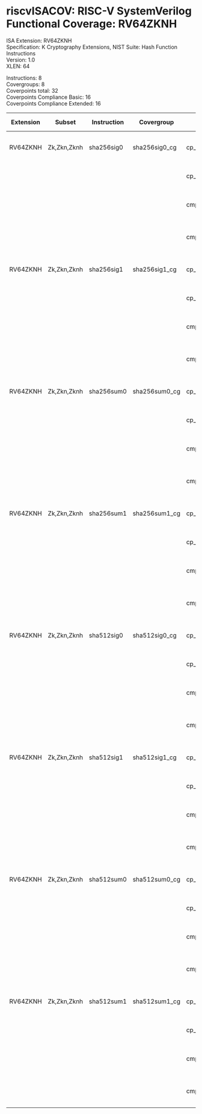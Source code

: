 # riscvISACOV: RISC-V SystemVerilog Functional Coverage: RV64ZKNH

ISA Extension: RV64ZKNH  
Specification: K Cryptography Extensions, NIST Suite: Hash Function Instructions  
Version:       1.0  
XLEN:          64  

Instructions:  8  
Covergroups:   8  
Coverpoints total:   32  
Coverpoints Compliance Basic:  16  
Coverpoints Compliance Extended:  16  

| Extension | Subset | Instruction| Covergroup | Coverpoint     | Coverpoint Description | Coverpoint Level  |
| ----------| ------ | ---------- | ---------- | -------------- | ---------------------- | ----------------- |
| RV64ZKNH              |    Zk,Zkn,Zknh | sha256sig0 | sha256sig0_cg | cp_asm_count | Number of times instruction is executed | Compliance Basic
|                       |                |            |             |      cp_rs1 | RS1 (GPR) register assignment | Compliance Basic
|                       |                |            |             | cmp_rd_rs1_eq | Compare RD and RS1 register assignment | Compliance Extended
|                       |                |            |             | cmp_rd_rs1_eqval | Compare RD and RS1 register values | Compliance Extended
| RV64ZKNH              |    Zk,Zkn,Zknh | sha256sig1 | sha256sig1_cg | cp_asm_count | Number of times instruction is executed | Compliance Basic
|                       |                |            |             |      cp_rs1 | RS1 (GPR) register assignment | Compliance Basic
|                       |                |            |             | cmp_rd_rs1_eq | Compare RD and RS1 register assignment | Compliance Extended
|                       |                |            |             | cmp_rd_rs1_eqval | Compare RD and RS1 register values | Compliance Extended
| RV64ZKNH              |    Zk,Zkn,Zknh | sha256sum0 | sha256sum0_cg | cp_asm_count | Number of times instruction is executed | Compliance Basic
|                       |                |            |             |      cp_rs1 | RS1 (GPR) register assignment | Compliance Basic
|                       |                |            |             | cmp_rd_rs1_eq | Compare RD and RS1 register assignment | Compliance Extended
|                       |                |            |             | cmp_rd_rs1_eqval | Compare RD and RS1 register values | Compliance Extended
| RV64ZKNH              |    Zk,Zkn,Zknh | sha256sum1 | sha256sum1_cg | cp_asm_count | Number of times instruction is executed | Compliance Basic
|                       |                |            |             |      cp_rs1 | RS1 (GPR) register assignment | Compliance Basic
|                       |                |            |             | cmp_rd_rs1_eq | Compare RD and RS1 register assignment | Compliance Extended
|                       |                |            |             | cmp_rd_rs1_eqval | Compare RD and RS1 register values | Compliance Extended
| RV64ZKNH              |    Zk,Zkn,Zknh | sha512sig0 | sha512sig0_cg | cp_asm_count | Number of times instruction is executed | Compliance Basic
|                       |                |            |             |      cp_rs1 | RS1 (GPR) register assignment | Compliance Basic
|                       |                |            |             | cmp_rd_rs1_eq | Compare RD and RS1 register assignment | Compliance Extended
|                       |                |            |             | cmp_rd_rs1_eqval | Compare RD and RS1 register values | Compliance Extended
| RV64ZKNH              |    Zk,Zkn,Zknh | sha512sig1 | sha512sig1_cg | cp_asm_count | Number of times instruction is executed | Compliance Basic
|                       |                |            |             |      cp_rs1 | RS1 (GPR) register assignment | Compliance Basic
|                       |                |            |             | cmp_rd_rs1_eq | Compare RD and RS1 register assignment | Compliance Extended
|                       |                |            |             | cmp_rd_rs1_eqval | Compare RD and RS1 register values | Compliance Extended
| RV64ZKNH              |    Zk,Zkn,Zknh | sha512sum0 | sha512sum0_cg | cp_asm_count | Number of times instruction is executed | Compliance Basic
|                       |                |            |             |      cp_rs1 | RS1 (GPR) register assignment | Compliance Basic
|                       |                |            |             | cmp_rd_rs1_eq | Compare RD and RS1 register assignment | Compliance Extended
|                       |                |            |             | cmp_rd_rs1_eqval | Compare RD and RS1 register values | Compliance Extended
| RV64ZKNH              |    Zk,Zkn,Zknh | sha512sum1 | sha512sum1_cg | cp_asm_count | Number of times instruction is executed | Compliance Basic
|                       |                |            |             |      cp_rs1 | RS1 (GPR) register assignment | Compliance Basic
|                       |                |            |             | cmp_rd_rs1_eq | Compare RD and RS1 register assignment | Compliance Extended
|                       |                |            |             | cmp_rd_rs1_eqval | Compare RD and RS1 register values | Compliance Extended


